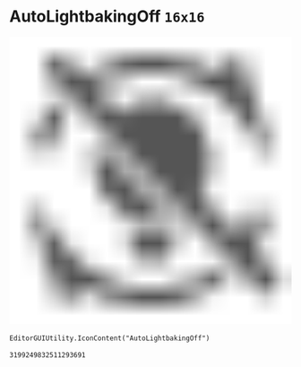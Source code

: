 # AutoLightbakingOff `16x16`
<img src="/img/AutoLightbakingOff.png" width=512 height=512>

``` CSharp
EditorGUIUtility.IconContent("AutoLightbakingOff")
```
```
3199249832511293691
```
